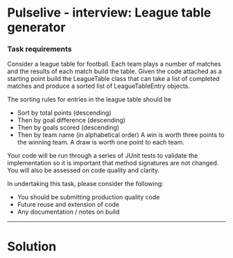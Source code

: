 # Pulselive - interview: League table generator

### Task requirements

Consider a league table for football. Each team plays a number of matches and the results
of each match build the table. Given the code attached as a starting point build
the LeagueTable class that can take a list of completed matches and produce a sorted 
list of LeagueTableEntry objects.

The sorting rules for entries in the league table should be
* Sort by total points (descending)
* Then by goal difference (descending)
* Then by goals scored (descending)
* Then by team name (in alphabetical order)
A win is worth three points to the winning team. A draw is worth one point to each team.

Your code will be run through a series of JUnit tests to validate the implementation so it is important 
that method signatures are not changed. You will also be assessed on code quality and clarity.

In undertaking this task, please consider the following:
* You should be submitting production quality code
* Future reuse and extension of code
* Any documentation / notes on build

---
# Solution